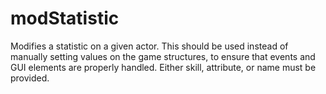 # modStatistic

Modifies a statistic on a given actor. This should be used instead of manually setting values on the game structures, to ensure that events and GUI elements are properly handled. Either skill, attribute, or name must be provided.
